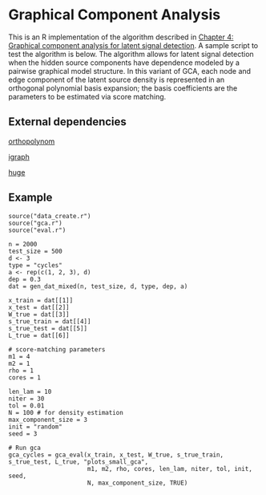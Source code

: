 # Graphical Component Analysis

This is an R implementation of the algorithm described in <a href="https://github.com/nataliedoss/Thesis/blob/master/main.pdf" download>Chapter 4: Graphical component analysis for latent signal detection</a>. A sample script to test the algorithm is below. The algorithm allows for latent signal detection when the hidden source components have dependence modeled by a pairwise graphical model structure. In this variant of GCA, each node and edge component of the latent source density is represented in an orthogonal polynomial basis expansion; the basis coefficients are the parameters to be estimated via score matching.

## External dependencies

[orthopolynom](https://cran.r-project.org/web/packages/orthopolynom/index.html)

[igraph](https://igraph.org/r/)

[huge](https://cran.r-project.org/web/packages/huge/index.html)

## Example
```
source("data_create.r")
source("gca.r")
source("eval.r")

n = 2000
test_size = 500
d <- 3
type = "cycles"
a <- rep(c(1, 2, 3), d)
dep = 0.3
dat = gen_dat_mixed(n, test_size, d, type, dep, a)

x_train = dat[[1]]
x_test = dat[[2]]
W_true = dat[[3]]
s_true_train = dat[[4]]
s_true_test = dat[[5]]
L_true = dat[[6]]

# score-matching parameters
m1 = 4
m2 = 1
rho = 1
cores = 1

len_lam = 10
niter = 30
tol = 0.01
N = 100 # for density estimation 
max_component_size = 3
init = "random"
seed = 3 

# Run gca
gca_cycles = gca_eval(x_train, x_test, W_true, s_true_train, s_true_test, L_true, "plots_small_gca", 
                      m1, m2, rho, cores, len_lam, niter, tol, init, seed, 
                      N, max_component_size, TRUE)

```
